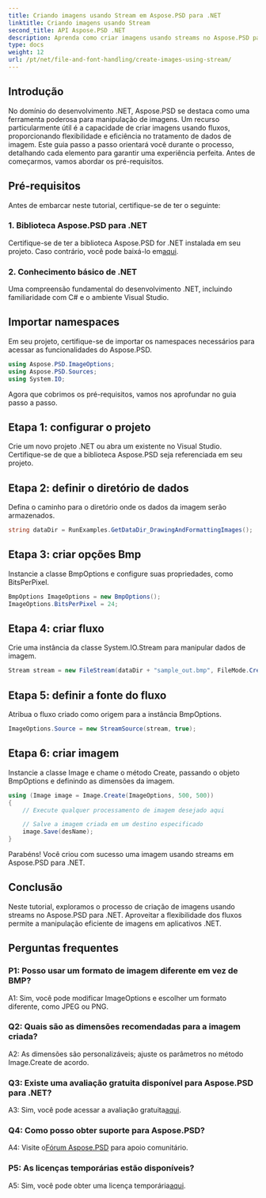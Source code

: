 ```yaml
---
title: Criando imagens usando Stream em Aspose.PSD para .NET
linktitle: Criando imagens usando Stream
second_title: API Aspose.PSD .NET
description: Aprenda como criar imagens usando streams no Aspose.PSD para .NET. Siga nosso guia passo a passo para manipulação eficiente de imagens.
type: docs
weight: 12
url: /pt/net/file-and-font-handling/create-images-using-stream/
---
```

## Introdução

No domínio do desenvolvimento .NET, Aspose.PSD se destaca como uma ferramenta poderosa para manipulação de imagens. Um recurso particularmente útil é a capacidade de criar imagens usando fluxos, proporcionando flexibilidade e eficiência no tratamento de dados de imagem. Este guia passo a passo orientará você durante o processo, detalhando cada elemento para garantir uma experiência perfeita. Antes de começarmos, vamos abordar os pré-requisitos.

## Pré-requisitos

Antes de embarcar neste tutorial, certifique-se de ter o seguinte:

### 1. Biblioteca Aspose.PSD para .NET
 Certifique-se de ter a biblioteca Aspose.PSD for .NET instalada em seu projeto. Caso contrário, você pode baixá-lo em[aqui](https://releases.aspose.com/psd/net/).

### 2. Conhecimento básico de .NET
Uma compreensão fundamental do desenvolvimento .NET, incluindo familiaridade com C# e o ambiente Visual Studio.

## Importar namespaces

Em seu projeto, certifique-se de importar os namespaces necessários para acessar as funcionalidades do Aspose.PSD.

```csharp
using Aspose.PSD.ImageOptions;
using Aspose.PSD.Sources;
using System.IO;
```

Agora que cobrimos os pré-requisitos, vamos nos aprofundar no guia passo a passo.

## Etapa 1: configurar o projeto

Crie um novo projeto .NET ou abra um existente no Visual Studio. Certifique-se de que a biblioteca Aspose.PSD seja referenciada em seu projeto.

## Etapa 2: definir o diretório de dados

Defina o caminho para o diretório onde os dados da imagem serão armazenados.

```csharp
string dataDir = RunExamples.GetDataDir_DrawingAndFormattingImages();
```

## Etapa 3: criar opções Bmp

Instancie a classe BmpOptions e configure suas propriedades, como BitsPerPixel.

```csharp
BmpOptions ImageOptions = new BmpOptions();
ImageOptions.BitsPerPixel = 24;
```

## Etapa 4: criar fluxo

Crie uma instância da classe System.IO.Stream para manipular dados de imagem.

```csharp
Stream stream = new FileStream(dataDir + "sample_out.bmp", FileMode.Create);
```

## Etapa 5: definir a fonte do fluxo

Atribua o fluxo criado como origem para a instância BmpOptions.

```csharp
ImageOptions.Source = new StreamSource(stream, true);
```

## Etapa 6: criar imagem

Instancie a classe Image e chame o método Create, passando o objeto BmpOptions e definindo as dimensões da imagem.

```csharp
using (Image image = Image.Create(ImageOptions, 500, 500))
{
    // Execute qualquer processamento de imagem desejado aqui

    // Salve a imagem criada em um destino especificado
    image.Save(desName);
}
```

Parabéns! Você criou com sucesso uma imagem usando streams em Aspose.PSD para .NET.

## Conclusão

Neste tutorial, exploramos o processo de criação de imagens usando streams no Aspose.PSD para .NET. Aproveitar a flexibilidade dos fluxos permite a manipulação eficiente de imagens em aplicativos .NET.

## Perguntas frequentes

### P1: Posso usar um formato de imagem diferente em vez de BMP?

A1: Sim, você pode modificar ImageOptions e escolher um formato diferente, como JPEG ou PNG.

### Q2: Quais são as dimensões recomendadas para a imagem criada?

A2: As dimensões são personalizáveis; ajuste os parâmetros no método Image.Create de acordo.

### Q3: Existe uma avaliação gratuita disponível para Aspose.PSD para .NET?

 A3: Sim, você pode acessar a avaliação gratuita[aqui](https://releases.aspose.com/).

### Q4: Como posso obter suporte para Aspose.PSD?

 A4: Visite o[Fórum Aspose.PSD](https://forum.aspose.com/c/psd/34) para apoio comunitário.

### P5: As licenças temporárias estão disponíveis?

 A5: Sim, você pode obter uma licença temporária[aqui](https://purchase.aspose.com/temporary-license/).